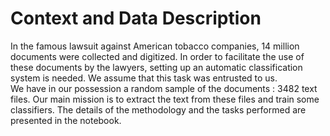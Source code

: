 # Context and Data Description

In the famous lawsuit against American tobacco companies, 14 million documents were collected and digitized. In order to facilitate the use of these documents by the lawyers, setting up an automatic classification system is needed. We assume that this task was entrusted to us. <br>
We have in our possession a random sample of the documents : 3482 text files. Our main mission is to extract the text from these files and train some classifiers. The details of the methodology and the tasks performed are presented in the notebook.
